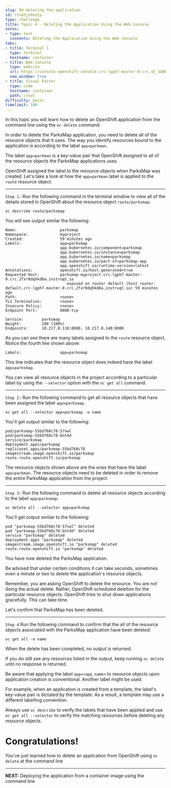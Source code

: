 ```yaml
---
slug: 04-deleting-the-application
id: rtn43jx9xotp
type: challenge
title: Topic 4 - Deleting the Application Using the Web Console
notes:
- type: text
  contents: Deleting the Application Using the Web Console
tabs:
- title: Terminal 1
  type: terminal
  hostname: container
- title: Web Console
  type: website
  url: https://console-openshift-console.crc-lgph7-master-0.crc.${_SANDBOX_ID}.instruqt.io
  new_window: true
- title: Visual Editor
  type: code
  hostname: container
  path: /root
difficulty: basic
timelimit: 180
---
```

In this topic you will learn how to delete an OpenShift application from the command line using the `oc delete` command.

In order to delete the ParksMap application, you need to delete all of the resource objects that it uses. The way you identify resources bound to the application is according to the label `app=parkman`.

The label `app=parkman` is a key-value pair that OpenShift assigned to all of the resource objects the ParksMap applications uses.

OpenShift assigned the label to the resource objects when ParksMap was created. Let's take a look at how the `app=parkman` label is applied to the `route` resource object.

----

`Step 1:` Run the following command in the terminal window to view all of the details stored in OpenShift about the resource object `route/parksmap`:

```
oc describe route/parksmap
```

You will see output similar the following:

```
Name:                   parksmap
Namespace:              myproject
Created:                59 minutes ago
Labels:                 app=parksmap
                        app.kubernetes.io/component=parksmap
                        app.kubernetes.io/instance=parksmap
                        app.kubernetes.io/name=parksmap
                        app.kubernetes.io/part-of=parksmap-app
                        app.openshift.io/runtime-version=latest
Annotations:            openshift.io/host.generated=true
Requested Host:         parksmap-myproject.crc-lgph7-master-0.crc.2fxr0dqhkd8a.instruqt.io
                           exposed on router default (host router-default.crc-lgph7-master-0.crc.2fxr0dqhkd8a.instruqt.io) 59 minutes ago
Path:                   <none>
TLS Termination:        <none>
Insecure Policy:        <none>
Endpoint Port:          8080-tcp

Service:        parksmap
Weight:         100 (100%)
Endpoints:      10.217.0.118:8080, 10.217.0.140:8080
```

As you can see there are many labels assigned to the `route` resource object. Notice the fourth line shown above:

```
Labels:                 app=parksmap
```

This line indicates that the resource object does indeed have the label `app=parksmap`.

You can view all resource objects in the project according to a particular label by using the `--selector` option with the `oc get all` command.

----

`Step 2:` Run the following command to get all resource objects that have been assigned the label `app=parksmap`.

```
oc get all --selector app=parksmap -o name
```

You'll get output similar to the following:

```
pod/parksmap-55bd768c78-57vwl
pod/parksmap-55bd768c78-bnt4d
service/parksmap
deployment.apps/parksmap
replicaset.apps/parksmap-55bd768c78
imagestream.image.openshift.io/parksmap
route.route.openshift.io/parksmap
```

The resource objects shown above are the ones that have the label `app=parkman`. The resource objects need to be deleted in order to remove the entire ParksMap application from the project.

----

`Step 3:` Run the following command to delete all resource objects according to the label `app=parksmap`:

```
oc delete all --selector app=parksmap
```

You'll get output similar to the following:

```
pod "parksmap-55bd768c78-57vwl" deleted
pod "parksmap-55bd768c78-bnt4d" deleted
service "parksmap" deleted
deployment.apps "parksmap" deleted
imagestream.image.openshift.io "parksmap" deleted
route.route.openshift.io "parksmap" deleted
```

You have now deleted the ParksMap application.

Be advised that under certain conditions it can take seconds, sometimes even a minute or two to delete the application's resource objects.

Remember, you are asking OpenShift to delete the resource. You are not doing the actual delete. Rather, OpenShift scheduled deletion for the particular resource objects. OpenShift tries to shut down applications gracefully. This can take time.

Let's confirm that ParksMap has been deleted.

----

`Step 4` Run the following command to confirm that the all of the resource objects associated with the ParksMap application have been deleted:

```
oc get all -o name
```

When the delete has been completed, no output is returned.

If you do still see any resources listed in the output, keep running `oc delete` until no response is returned.

Be aware that applying the label `app=<app_name>` to resource objects upon application creation is conventional. Another label might be used.

For example, when an application is created from a template, the label's key-value pair is dictated by the template. As a result, a template may use a different labelling convention.

Always use `oc describe` to verify the labels that have been applied and use `oc get all --selector` to verify the matching resources before deleting any resource objects.

# Congratulations!

You've just learned how to delete an application from OpenShift using `oc delete` at the command line

----

**NEXT:** Deploying the application from a container image using the command line
